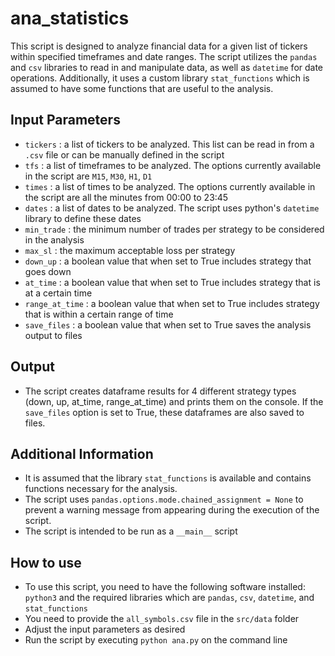 # ana_statistics

This script is designed to analyze financial data for a given list of tickers within specified timeframes and date ranges. The script utilizes the `pandas` and `csv` libraries to read in and manipulate data, as well as `datetime` for date operations. Additionally, it uses a custom library `stat_functions` which is assumed to have some functions that are useful to the analysis.

## Input Parameters

- `tickers` : a list of tickers to be analyzed. This list can be read in from a `.csv` file or can be manually defined in the script
- `tfs` : a list of timeframes to be analyzed. The options currently available in the script are `M15`, `M30`, `H1`, `D1`
- `times` : a list of times to be analyzed. The options currently available in the script are all the minutes from 00:00 to 23:45
- `dates` : a list of dates to be analyzed. The script uses python's `datetime` library to define these dates
- `min_trade` : the minimum number of trades per strategy to be considered in the analysis
- `max_sl` : the maximum acceptable loss per strategy
- `down_up` : a boolean value that when set to True includes strategy that goes down
- `at_time` : a boolean value that when set to True includes strategy that is at a certain time
- `range_at_time` : a boolean value that when set to True includes strategy that is within a certain range of time
- `save_files` : a boolean value that when set to True saves the analysis output to files

## Output

- The script creates dataframe results for 4 different strategy types (down, up, at_time, range_at_time) and prints them on the console. If the `save_files` option is set to True, these dataframes are also saved to files.

## Additional Information

- It is assumed that the library `stat_functions` is available and contains functions necessary for the analysis.
- The script uses `pandas.options.mode.chained_assignment = None` to prevent a warning message from appearing during the execution of the script.
- The script is intended to be run as a `__main__` script

## How to use

- To use this script, you need to have the following software installed: `python3` and the required libraries which are `pandas`, `csv`, `datetime`, and `stat_functions`
- You need to provide the `all_symbols.csv` file in the `src/data` folder
- Adjust the input parameters as desired
- Run the script by executing `python ana.py` on the command line

